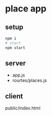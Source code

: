 # place app
## setup

```sh
npm i
# start
npm start
```

## server

- app.js
- rourtes/places.js

## client

public/index.html
